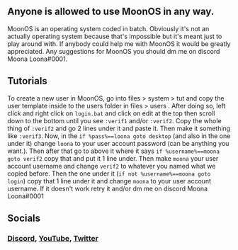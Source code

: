 ## Anyone is allowed to use MoonOS in any way.

MoonOS is an operating system coded in batch. Obviously it's not an actually operating system because that's impossible but it's meant just to play around with.
If anybody could help me with MoonOS it would be greatly appreciated. Any suggestions for MoonOS you should dm me on discord Moona Loona#0001.

## Tutorials
To create a new user in MoonOS, go into files > system > tut and copy the user template inside to the users folder in files > users . After doing so, left click and right click on ```login.bat``` and click on edit at the top then scroll down to the bottom until you see ```:verif1``` and/or ```:verif2```. Copy the whole thing of ```:verif2``` and go 2 lines under it and paste it. Then make it something like ```:verif3```. Now, in the ```if %pass%==loona goto desktop``` (and also in the one under it) change ```loona``` to your user account password (can be anything you want.). Then after that go to above it where it says ```if %username%==moona goto verif2``` copy that and put it 1 line under. Then make ```moona``` your user account username and change ```verif2``` to whatever you named what we copied before. Then the one under it (```if not %username%==moona goto login```) copy that 1 line under it and change ```moona``` to your user account username. If it doesn't work retry it and/or dm me on discord Moona Loona#0001

## Socials
### [Discord](https://discord.gg/AKFvXdv7fy),    [YouTube](https://www.youtube.com/@MoonaLoons),    [Twitter](https://twitter.com/MoonsMoona)
